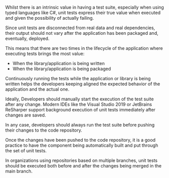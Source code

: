 Whilst there is an intrinsic value in having a test suite, especially when using typed languages like C#, unit tests express their true value when executed and given the possibility of actually failing.

Since unit tests are disconnected from real data and real dependencies, their output should not vary after the application has been packaged and, eventually, deployed.

This means that there are two times in the lifecycle of the application where executing tests brings the most value:
- When the library/application is being written
- When the library/application is being packaged

Continuously running the tests while the application or library is being written helps the developers keeping aligned the expected behavior of the application and the actual one.

Ideally, Developers should manually start the execution of the test suite after any change. Modern IDEs like the Visual Studio 2019 or JetBrains ReSharper support background execution of unit tests immediately after changes are saved.

In any case, developers should always run the test suite before pushing their changes to the code repository.

Once the changes have been pushed to the code repository, it is a good practice to have the component being automatically built and put through the set of unit tests.

In organizations using repositories based on multiple branches, unit tests should be executed both before and after the changes being merged in the main branch.